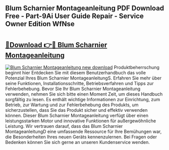 ## Blum Scharnier Montageanleitung PDF Download Free - Part-9Ai User Guide Repair - Service Owner Edition WfNse

# <h2><a href="http://df8z7g.blite.top/?on=Blum+Scharnier+Montageanleitung">🔗Download 👉🔴 Blum Scharnier Montageanleitung</a></h2>

[![Blum Scharnier Montageanleitung new download](https://i.imgur.com/lujVjoI.png)](http://df8z7g.blite.top/?on=Blum+Scharnier+Montageanleitung)
Produktbeherrschung beginnt hier Entdecken Sie mit diesem Benutzerhandbuch das volle Potenzial Ihres Blum Scharnier MontageanleitungS. Erfahren Sie mehr über seine Funktionen, Installationsschritte, Betriebsverfahren und Tipps zur Fehlerbehebung. Bevor Sie Ihr Blum Scharnier Montageanleitung verwenden, nehmen Sie sich bitte einen Moment Zeit, um dieses Handbuch sorgfältig zu lesen. Es enthält wichtige Informationen zur Einrichtung, zum Betrieb, zur Wartung und zur Fehlerbehebung des Produkts, um sicherzustellen, dass Sie das Produkt sicher und effektiv verwenden können. Dieser Blum Scharnier Montageanleitung verfügt über einen leistungsstarken Motor und innovative Funktionen für außergewöhnliche Leistung. Wir vertrauen darauf, dass das Blum Scharnier MontageanleitungD eine umfassende Ressource für Ihre Bemühungen war, die Besonderheiten Ihres neuen Geräts kennenzulernen. Bei Fragen oder Bedenken können Sie sich gerne an unseren Kundenservice wenden.
